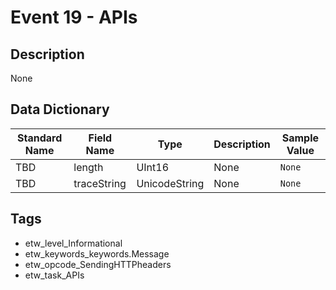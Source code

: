 # Event 19 - APIs

## Description
None

## Data Dictionary
|Standard Name|Field Name|Type|Description|Sample Value|
|---|---|---|---|---|
|TBD|length|UInt16|None|`None`|
|TBD|traceString|UnicodeString|None|`None`|

## Tags
* etw_level_Informational
* etw_keywords_keywords.Message
* etw_opcode_SendingHTTPheaders
* etw_task_APIs